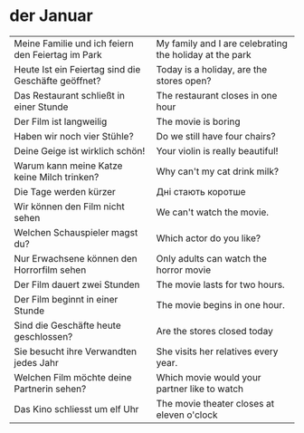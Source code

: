 
# der Januar

|||
|-|-|
Meine Familie und ich feiern den Feiertag im Park|My family and I are celebrating the holiday at the park
Heute Ist ein Feiertag sind die Geschäfte geöffnet?|Today is a holiday, are the stores open?
Das Restaurant schließt in einer Stunde|The restaurant closes in one hour
Der Film ist langweilig|The movie is boring
Haben wir noch vier Stühle?|Do we still have four chairs?
Deine Geige ist wirklich schön!|Your violin is really beautiful!
Warum kann meine Katze keine Milch trinken?|Why can't my cat drink milk?
Die Tage werden kürzer|Дні стають коротше
Wir können den Film nicht sehen | We can't watch the movie.
Welchen Schauspieler magst du? | Which actor do you like?
Nur Erwachsene können den Horrorfilm sehen | Only adults can watch the horror movie
Der Film dauert zwei Stunden | The movie lasts for two hours.
Der Film beginnt in einer Stunde | The movie begins in one hour.
Sind die Geschäfte heute geschlossen? | Are the stores closed today
Sie besucht ihre Verwandten jedes Jahr | She visits her relatives every year.
Welchen Film möchte deine Partnerin sehen? | Which movie would your partner like to watch
Das Kino schliesst um elf Uhr | The movie theater closes at eleven o'clock

